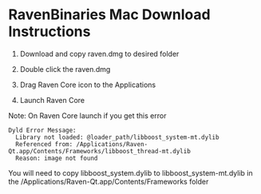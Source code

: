 # RavenBinaries Mac Download Instructions

1) Download and copy raven.dmg to desired folder 

2) Double click the raven.dmg

3) Drag Raven Core icon to the Applications 

4) Launch Raven Core

Note: On Raven Core launch if you get this error

```
Dyld Error Message:
  Library not loaded: @loader_path/libboost_system-mt.dylib
  Referenced from: /Applications/Raven-Qt.app/Contents/Frameworks/libboost_thread-mt.dylib
  Reason: image not found
```
You will need to copy libboost_system.dylib to libboost_system-mt.dylib in the /Applications/Raven-Qt.app/Contents/Frameworks folder  
  